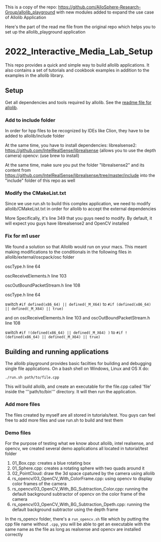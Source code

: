 This is a copy of the repo: https://github.com/AlloSphere-Research-Group/allolib_playground with new modules added to
expand the use case of Allolib Application

Here's the part of the read me file from the original repo which helps you to set up the allolib_playground application

# 2022_Interactive_Media_Lab_Setup

This repo provides a quick and simple way to build allolib applications. It also contains a set of tutorials and
cookbook examples in addition to the examples in the allolib library.

## Setup

Get all dependencies and tools required by allolib. See
the [readme file for allolib](https://github.com/AlloSphere-Research-Group/allolib/blob/master/readme.md).

### Add to include folder

In order for hpp files to be recognized by IDEs like Clion, they have to be added to allolib/include folder

At the same time, you have to install dependencies:
librealsense2: https://github.com/IntelRealSense/librealsense (allows you to use the depth camera)
opencv: (use brew to install)

At the same time, make sure you put the folder "librealsense2" and its content from
https://github.com/IntelRealSense/librealsense/tree/master/include into the "include" folder of this repo as well

### Modify the CMakeList.txt

Since we use run.sh to build this complex application, we need to modify allolib/CMakeList.txt in order for allolib to
accept the external dependencies

More Specifically, it's line 349 that you guys need to modify. By default, it will expect you guys have librealsense2
and OpenCV installed

### Fix for m1 user

We found a solution so that Allolib would run on your macs. This meant making modifications to the conditionals in the
following files in allolib/external/oscpack/osc folder

oscType.h line 64

oscReceiveElements.h line 103

oscOutBoundPacketStream.h line 108

oscType.h line 64

switch `#if defined(x86_64) || defined(_M_X64)` to `#if (defined(x86_64) || defined(_M_X64) || true)`

and on oscReceiveElements.h line 103 and oscOutBoundPacketStream.h line 108

switch `#if !(defined(x86_64) || defined(_M_X64) )` to `#if !(defined(x86_64) || defined(_M_X64) || true)`

## Building and running applications

The allolib playground provides basic facilties for building and debugging single file applications. On a bash shell on
Windows, Linux and OS X do:

    ./run.sh path/to/file.cpp

This will build allolib, and create an executable for the file.cpp called 'file' inside the '''path/to/bin''' directory.
It will then run the application.

### Add more files

The files created by myself are all stored in tutorials/test. You guys can feel free to add more files and use run.sh to
build and test them

### Demo files

For the purpose of testing what we know about allolib, intel realsense, and opencv, we created several demo applications
all located in tutorial/test folder

1. 01_Box.cpp: creates a blue rotating box
2. 01_Sphere.cpp: creates a rotating sphere with two quads around it
3. 02_PointCloud: draw the 3d space cpatured by the camera using allolib
4. rs_opencv/03_OpenCV_With_ColorFrame.cpp: using opencv to display color frames of the camera
5. rs_opencv/03_OpenCV_With_BG_Subtraction_Color.cpp: running the default background subtractor of opencv on the color
   frame of the camera
6. rs_opencv/03_OpenCV_With_BG_Subtraction_Dpeth.cpp: running the default background subtractor using the depth frame

In the rs_opencv folder, there's a `run_opencv.sh` file which by putting the cpp file name without `.cpp`, you will be
able to get an executable with the same name as the file as long as realsense and opencv are installed correctly
